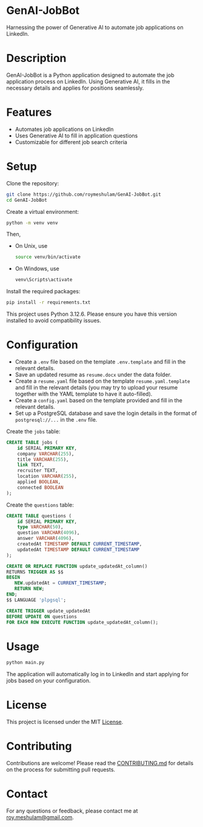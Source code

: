 # GenAI-JobBot

Harnessing the power of Generative AI to automate job applications on LinkedIn.

# Description

GenAI-JobBot is a Python application designed to automate the job application process on LinkedIn. Using Generative AI, it fills in the necessary details and applies for positions seamlessly.

# Features

- Automates job applications on LinkedIn
- Uses Generative AI to fill in application questions
- Customizable for different job search criteria

# Setup

Clone the repository:

```sh
git clone https://github.com/roymeshulam/GenAI-JobBot.git
cd GenAI-JobBot
```

Create a virtual environment:

```sh
python -m venv venv
```

Then,
- On Unix, use
  ```sh
  source venv/bin/activate
  ```
- On Windows, use
  ```sh
  venv\Scripts\activate
  ```

Install the required packages:

```sh
pip install -r requirements.txt
```

This project uses Python 3.12.6. Please ensure you have this version installed to avoid compatibility issues.

# Configuration

- Create a `.env` file based on the template `.env.template` and fill in the relevant details.
- Save an updated resume as `resume.docx` under the data folder.
- Create a `resume.yaml` file based on the template `resume.yaml.template` and fill in the relevant details (you may try to upload your resume together with the YAML template to have it auto-filled).
- Create a `config.yaml` based on the template provided and fill in the relevant details.
- Set up a PostgreSQL database and save the login details in the format of `postgresql://...` in the `.env` file.

Create the `jobs` table:

```sql
CREATE TABLE jobs (
    id SERIAL PRIMARY KEY,
    company VARCHAR(255),
    title VARCHAR(255),
    link TEXT,
    recruiter TEXT,
    location VARCHAR(255),
    applied BOOLEAN,
    connected BOOLEAN
);
```

Create the `questions` table:

```sql
CREATE TABLE questions (
    id SERIAL PRIMARY KEY,
    type VARCHAR(50),
    question VARCHAR(4096),
    answer VARCHAR(4096),
    createdAt TIMESTAMP DEFAULT CURRENT_TIMESTAMP,
    updatedAt TIMESTAMP DEFAULT CURRENT_TIMESTAMP
);

CREATE OR REPLACE FUNCTION update_updatedAt_column()
RETURNS TRIGGER AS $$
BEGIN
   NEW.updatedAt = CURRENT_TIMESTAMP;
   RETURN NEW;
END;
$$ LANGUAGE 'plpgsql';

CREATE TRIGGER update_updatedAt
BEFORE UPDATE ON questions
FOR EACH ROW EXECUTE FUNCTION update_updatedAt_column();
```

# Usage

```sh
python main.py
```

The application will automatically log in to LinkedIn and start applying for jobs based on your configuration.

# License

This project is licensed under the MIT [License](License).

# Contributing

Contributions are welcome! Please read the [CONTRIBUTING.md](CONTRIBUTING.md) for details on the process for submitting pull requests.

# Contact

For any questions or feedback, please contact me at roy.meshulam@gmail.com.
